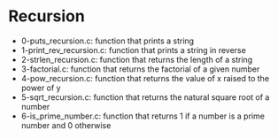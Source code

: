 # Recursion
* 0-puts_recursion.c: function that prints a string
* 1-print_rev_recursion.c: function that prints a string in reverse
* 2-strlen_recursion.c: function that returns the length of a string
* 3-factorial.c: function that returns the factorial of a given number
* 4-pow_recursion.c: function that returns the value of x raised to the power of y
* 5-sqrt_recursion.c: function that returns the natural square root of a number
* 6-is_prime_number.c: function that returns 1 if a number is a prime number and 0 otherwise
